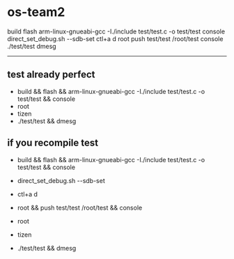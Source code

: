 # os-team2

build
flash
arm-linux-gnueabi-gcc -I./include test/test.c -o test/test
console
direct_set_debug.sh --sdb-set
ctl+a d
root
push test/test /root/test
console
./test/test
dmesg

---

## test already perfect
-	build && flash && arm-linux-gnueabi-gcc -I./include test/test.c -o test/test && console
-	root
-	tizen
-	./test/test && dmesg


## if you recompile test
-	build && flash && arm-linux-gnueabi-gcc -I./include test/test.c -o test/test && console


-	direct_set_debug.sh --sdb-set
-	ctl+a d


-	root && push test/test /root/test && console


-	root
-	tizen
-	./test/test && dmesg
